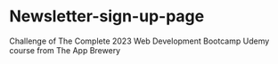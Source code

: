 # Newsletter-sign-up-page
Challenge of The Complete 2023 Web Development Bootcamp Udemy course from The App Brewery
